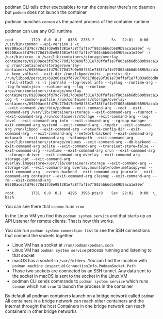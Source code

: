 podman CLI tells other executables to run the container
there's no daemon but `podman` does not launch the container

podman launches `conmon` as the parent process of the container runtime

podman can use any OCI runtime


```
root        1729  0.0  0.1   8388  2236 ?        Ss   22:01   0:00 /usr/bin/conmon --api-version 1 -c 69200ace3fd79c770d17d0e98f381e738ffaf1e7f803a6b6db689b9aca1e20ef -u 69200ace3fd79c770d17d0e98f381e738ffaf1e7f803a6b6db689b9aca1e20ef -r /usr/bin/crun -b /var/lib/containers/storage/overlay-containers/69200ace3fd79c770d17d0e98f381e738ffaf1e7f803a6b6db689b9aca1e20ef/userdata -p /run/containers/storage/overlay-containers/69200ace3fd79c770d17d0e98f381e738ffaf1e7f803a6b6db689b9aca1e20ef/userdata/pidfile -n keen_volhard --exit-dir /run/libpod/exits --persist-dir /run/libpod/persist/69200ace3fd79c770d17d0e98f381e738ffaf1e7f803a6b6db689b9aca1e20ef --full-attach -s -l journald --log-level info --syslog --runtime-arg --log-format=json --runtime-arg --log --runtime-arg=/run/containers/storage/overlay-containers/69200ace3fd79c770d17d0e98f381e738ffaf1e7f803a6b6db689b9aca1e20ef/userdata/oci-log -t --conmon-pidfile /run/containers/storage/overlay-containers/69200ace3fd79c770d17d0e98f381e738ffaf1e7f803a6b6db689b9aca1e20ef/userdata/conmon.pid --exit-command /usr/bin/podman --exit-command-arg --root --exit-command-arg /var/lib/containers/storage --exit-command-arg --runroot --exit-command-arg /run/containers/storage --exit-command-arg --log-level --exit-command-arg info --exit-command-arg --cgroup-manager --exit-command-arg systemd --exit-command-arg --tmpdir --exit-command-arg /run/libpod --exit-command-arg --network-config-dir --exit-command-arg  --exit-command-arg --network-backend --exit-command-arg netavark --exit-command-arg --volumepath --exit-command-arg /var/lib/containers/storage/volumes --exit-command-arg --db-backend --exit-command-arg sqlite --exit-command-arg --transient-store=false --exit-command-arg --runtime --exit-command-arg crun --exit-command-arg --storage-driver --exit-command-arg overlay --exit-command-arg --storage-opt --exit-command-arg overlay.imagestore=/usr/lib/containers/storage --exit-command-arg --storage-opt --exit-command-arg overlay.mountopt=nodev,metacopy=on --exit-command-arg --events-backend --exit-command-arg journald --exit-command-arg container --exit-command-arg cleanup --exit-command-arg --rm --exit-command-arg 69200ace3fd79c770d17d0e98f381e738ffaf1e7f803a6b6db689b9aca1e20ef

root        1731  0.0  0.1   4296  3596 pts/0    Ss+  22:01   0:00  \_ bash
```

You can see there that `conmon` runs `crun`


In the Linux VM you find this
`podman system service`
and that starts up an API Listener for remote clients. That is how this works.

You can run `podman system connection list` to see the SSH connections that connect the sockets together



* Linux VM has a socket at `/run/podman/podman.sock`
* Linux VM has `podman system service` process running and listening to that socket
* macOS has a socket in `/var/folders`. You can find the location with `podman machine inspect` at `ConnectionInfo.PodmanSocket.Path`
* Those two sockets are connected by an SSH tunnel. Any data sent to the socket in macOS is sent to the socket in the Linux VM
* podman CLI sends commands to `podman system service` which runs `conman` which run `crun` to launch the process in the container

By default all podman containers launch on a bridge network called `podman`
All containers in a bridge network can reach other containers and the internet throught the host
Containers in one bridge network can reach containers in other bridge networks